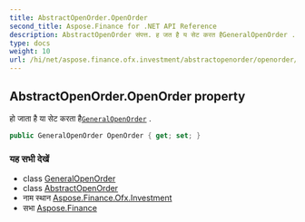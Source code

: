 ```yaml
---
title: AbstractOpenOrder.OpenOrder
second_title: Aspose.Finance for .NET API Reference
description: AbstractOpenOrder संपत्त. ह जत है य सेट करत हैGeneralOpenOrder .
type: docs
weight: 10
url: /hi/net/aspose.finance.ofx.investment/abstractopenorder/openorder/
---
```

## AbstractOpenOrder.OpenOrder property

हो जाता है या सेट करता है[`GeneralOpenOrder`](../../generalopenorder/) .

```csharp
public GeneralOpenOrder OpenOrder { get; set; }
```

### यह सभी देखें

* class [GeneralOpenOrder](../../generalopenorder/)
* class [AbstractOpenOrder](../)
* नाम स्थान [Aspose.Finance.Ofx.Investment](../../abstractopenorder/)
* सभा [Aspose.Finance](../../../)


